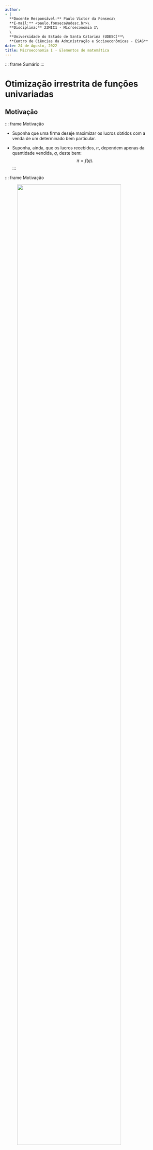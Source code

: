 ```yaml
---
author:
- |
  **Docente Responsável:** Paulo Victor da Fonseca\
  **E-mail:** <paulo.fonseca@udesc.br>\
  **Disciplina:** 23MIC1 - Microeconomia I\
  \
  **Universidade do Estado de Santa Catarina (UDESC)**\
  **Centro de Ciências da Administração e Socioeconômicas - ESAG**
date: 24 de Agosto, 2022
title: Microeconomia I - Elementos de matemática
---
```


::: frame
Sumário
:::

# Otimização irrestrita de funções univariadas

## Motivação

::: frame
Motivação

-   Suponha que uma firma deseje maximizar os lucros obtidos com a venda
    de um determinado bem particular.

-   Suponha, ainda, que os lucros recebidos, $\pi$, dependem apenas da
    quantidade vendida, $q$, deste bem: $$\pi = f(q).
                \label{eq1}$$
:::

::: frame
Motivação

<figure id="fig1">
<img src="lucro.PNG" style="width:90.0%" />
<figcaption>Relação hipotética entre quantidade produzida e lucro.
Fonte: Nicholson e Snyder (2019).</figcaption>
</figure>
:::

::: frame
Motivação

-   Nos pontos $q_1$ e $q_2$ da Figura [1](#fig1){reference-type="ref"
    reference="fig1"}, os lucros obtidos variam positivamente com a
    quantidade produzida: $$\frac{\Delta \pi}{\Delta q} > 0.$$

-   Contanto que $\Delta \pi/\Delta q$ seja positivo, a firma continuará
    aumentando sua produção.

-   Para pontos à direita de $q^*$, como $q_3$, no entanto,
    $\Delta \pi/\Delta q$ é negativo e, portanto, o gerente desta firma
    notará que um erro foi cometido.

-   Uma inspeção visual da Figura [1](#fig1){reference-type="ref"
    reference="fig1"} sugere que os lucros são maximizados no ponto
    $q^*$.
:::

## Derivadas

::: frame
Derivadas

-   Um tópico importante em muitas disciplinas científicas, incluindo
    economia, é o estudo do quão rápido quantidades mudam ao longo do
    tempo.

-   Para calcular a posição futura de um planeta, prever o crescimento
    populacional de uma espécie biológica, ou para estimar a demanda
    futura de uma determinada commodity, precisamos de informações
    acerca das taxas de variação.

-   O conceito usado para descrever a taxa de variação de uma função é o
    de [derivada]{style="color: blue"}.
:::

::: frame
Derivadas

-   A economia elementar nos diz que, dada uma função custo total
    $C = f(Q)$, onde $C$ denota o custo total e $Q$ a quantidade
    produzida, o custo marginal é definido como a variação no custo
    total resultante de uma pequena variação (infinitesimal) na
    quantidade produzida.

-   Sabemos que o custo marginal pode ser medido pela inclinação da
    curva de custo total, que nada mais é que o limite da razão
    $\Delta C/\Delta Q$ quando $\Delta Q$ tende a zero.

-   Assim, o conceito de inclinação de uma curva é a contrapartida
    geométrica do conceito de derivada.
:::

::: frame
Definição

::: defi
**Definição 1**. *Uma função $f$ é **diferenciável no ponto $a$** se:
$$\lim_{h \to 0} \frac{f(a+h) - f(a)}{h},$$ existe.*

*Neste caso, este limite é denotado por $f'(a)$ e é chamado de [derivada
de $f$ no ponto $a$]{style="color: blue"}:
$$f'(a) = \lim_{h \to 0} \frac{f(a+h) - f(a)}{h}.$$*

*Dizemos, ainda, que uma função $f$ é
[diferenciável]{style="color: blue"} se $f$ é diferenciável em $a$ para
todos os pontos $a$ no domínio da função.*
:::
:::

::: frame
Definição

-   Convenção de notação: às vezes estamos interessados em explicitar o
    ponto no qual a derivada será avaliada.

-   Por exemplo, a avaliação da derivada da nossa função lucro
    ([\[eq1\]](#eq1){reference-type="ref" reference="eq1"}) no ponto
    $q = q_1$ pode ser denotada por:
    $$\left.\frac{d\pi}{d q}\right|_{q = q_1}.
                \label{eq2}$$

-   Na Figura [1](#fig1){reference-type="ref" reference="fig1"} temos,
    então: $$\begin{aligned}
            \left.\frac{d\pi}{d q}\right|_{q = q_1} &>& 0, \\ \unless\ifmeasuring@\relax
    \pause[]%
    \fi
            \left.\frac{d\pi}{d q}\right|_{q = q_3} &<& 0.
            
    \end{aligned}$$
:::

## Condição de primeira ordem para um extremo relativo

::: frame
Condição de primeira ordem

-   Qual é o valor de $d\pi/d q$ avaliada no ponto $q^*$?

-   À esquerda de $q^*$ a inclinação da função lucro é positiva,
    enquanto à direita, a inclinação é negativa.

-   No ponto $q^*$, a inclinação de $f(q)$ é igual a zero.

-   Este resultado é geral. **Para uma função contínua e diferenciável
    $f$ univariada atingir seu valor de máximo (mínimo) em um
    determinado ponto, a derivada avaliada neste ponto deve ser igual a
    zero**:
    $$\left.\frac{d\pi}{dq}\right|_{q = q^*}  =          \left.\frac{df}{dq}\right|_{q = q^*} = 0.$$
:::

## Condições de segunda ordem

::: frame
Condições de segunda ordem

<figure id="fig2">
<img src="cso.PNG" style="width:90.0%" />
<figcaption>Funções lucros e condições de primeira e segunda ordem.
Fonte: Nicholson e Snyder (2019).</figcaption>
</figure>
:::

::: frame
Condições de segunda ordem

-   Os dois casos exemplificados pela Figura
    [2](#fig2){reference-type="ref" reference="fig2"} evidenciam que
    $d\pi/d q = 0$ é uma [condição necessária]{style="color: blue"} mas
    não [suficiente]{style="color: blue"} para assegurar um ponto de
    máximo.

-   Para assegurar que o ponto crítico encontrado seja, de fato, um
    ponto de máximo (mínimo) relativo, uma segunda condição deve ser
    imposta.

-   Esta condição é, intuitivamente, clara: os lucros obtidos com a
    produção de uma quantidade um pouco maior ou um pouco menor que
    $q^*$ devem ser menores que os lucros associados a $q^*$.

-   Matematicamente, se $q<q^*$ a derivada $d\pi/dq > 0$, e se $q > q^*$
    esta derivada deve ser negativa.

-   Ou seja, no ponto $q^*$, $d\pi/dq$ deve ser decrescente (negativa).
:::

## Segundas derivadas

::: frame
Segundas derivadas

-   A derivada de uma derivada é chamada [segunda
    derivada]{style="color: blue"} (ou derivada de segunda ordem) e é
    denotada por:
    $$\frac{d^2 \pi}{d q^2}, \qquad \frac{d^2 f}{d q^2}, \qquad f''(q).$$

-   Portanto, a condição adicional para que $q^*$ represente um máximo
    local é dada por:
    $$\left.\frac{d^2\pi}{dq^2}\right|_{q=q^*} = f''(q)|_{q=q^*} <0.
                \label{eq4}$$
:::

## Regras de diferenciação

::: frame
Regras de diferenciação

-   Se $f$ é uma função constante, $f(x) = c$, então: f'(x) = 0.

-   Dada qualquer constante $a$, $f(x) = x^a \implies f'(x) = ax^{a-1}$.

-   Se $f$ e $g$ são funções diferenciáveis, então, $f \pm g$ também é
    diferenciável e: $$(f\pm g)'(x) = f'(x) \pm g'(x).$$

-   Se $f$ e $g$ são funções diferenciáveis, então, $f \cdot g$ também é
    diferenciável e:
    $$(f\cdot g)'(x) = f'(x) \cdot g(x) + f(x) \cdot g'(x).$$

-   Se $f$ e $g$ são funções diferenciáveis em $x$ e $g(x) \neq 0$,
    então, $f/g$ também é diferenciável em $x$:
    $$\left(\frac{f}{g}\right)'(x) = \frac{f'(x)\cdot g(x) - f(x) \cdot g'(x)}{(g(x))^2}.$$
:::

::: frame
Regras de diferenciação

-   [Regra da cadeia.]{style="color: blue"} Se $g$ é diferenciável em
    $x$, e $f$ é diferenciável em $g(x)$, então, $f \circ g$ é
    diferenciável em $x$, e: $$(f \circ g)'(x) = f'(g(x)) \cdot g'(x).$$
    Alternativamente, se $y = f(x)$ e $x = g(z)$, então:
    $$\frac{dy}{dz} = \frac{dy}{dx} \frac{dx}{dz} = \frac{df}{dx} \frac{dg}{z}.$$

-   $f(x) = e^x \implies f'(x) = e^x$.

-   $f(x) = a^x \implies f'(x) = a^x \ln a$.

-   $f(x) = \ln x \implies f'(x) = \frac{1}{x}$.
:::

::: frame
Exercícios

1.  Encontre as derivadas das seguintes funções:

    -   $f(x) = (2 - x^2)^3$.

    -   $f(x) = (x^3 + x^2)^{50}$.

    -   $f(x) = \sqrt{x^2 + 1}$.

    -   $f(x) = \frac{3x - 5}{x-2}$.

2.  Encontre a primeira e segunda derivadas das seguintes funções:

    -   $y = x^3 + e^x$.

    -   $y = \frac{e^x}{x}$.

    -   $y = x^2 \ln x$.
:::

## Maximização de lucros

::: frame
Maximização de lucros Suponha que a função lucro de uma firma
maximizadora de lucros seja dada por: $$\pi(q) = 1000q - 5q^2.$$

Encontre o valor de $q$ que maximize a função lucro e o valor de lucro
máximo.
:::

# Funções multivariadas

## Funções multivariadas e derivadas parciais

::: frame
Funções multivariadas

-   Os problemas econômicos raramente envolvem funções univariadas.

-   A maior parte dos objetivos dos agentes econômicos envolve várias
    variáveis de escolha e, portanto, existem trade-offs entre estas
    variáveis.

-   O nível de satisfação dos consumidores depende da quantidade
    consumida de cada bem.

-   A quantidade produzida por uma firma depende da quantidade de
    mão-de-obra empregada, da quantidade de capital e terra alocada para
    produção.

-   Estes casos são exemplos de funções multivariadas encontradas em
    economia: $$y = f(x_1, x_2, \dots, x_n).
                \label{eq5}$$
:::

## Derivadas parciais

::: frame
Derivadas parciais

-   Estamos interessados no ponto em que $y$ atinge seu valor máximo e
    nos trade-offs que devem ser feitos para alcançar este ponto.

-   Para funções multivariadas, a ideia de uma derivada não é bem
    definida: a inclinação (ou derivada) de uma função depende da
    direção em que é tomada.

-   Usualmente, as inclinações direcionais de interesse são apenas
    aquelas obtidas quando variamos um dos argumentos da função enquanto
    mantemos os outros constantes.

-   Estas inclinações direcionais são chamadas [derivadas
    parciais]{style="color: blue"} e denotamos por:
    $$\frac{\partial y}{\partial x_i}, \quad \frac{\partial f}{\partial x_i}, \quad f_{x_i}, \quad f_i.$$
:::

::: frame
Derivadas parciais

-   Formalmente, a derivada parcial da função $f$ com relação a $x_1$ é
    dada por:
    $$\left.\frac{\partial f}{\partial x_1}\right|_{\bar{x_2}, \dots, \bar{x_n}} = \lim_{h \to 0} \frac{f(x_1 + h, \bar{x_2}, \dots, \bar{x_n}) - f(x_1, \bar{x_2}, \dots, \bar{x_n})}{h}.
                \label{eq6}$$
:::

::: frame
Derivadas parciais: Exemplos

1.  $f(x_1, x_2) = ax_1^2 + bx_1x_2 + cx_2^2$.

2.  $f(x_1, x_2) = e^{ax_1 + bx_2}$.

3.  $f(x_1, x_2) = a\ln x_1 + b\ln x_2$.
:::

## Derivadas parciais de segunda ordem

::: frame
Derivadas parciais de segunda ordem

-   A derivada parcial de uma derivada parcial é chamada [derivada
    parcial de segunda ordem]{style="color: blue"}.

-   Notação:
    $$\frac{\partial(\partial f/\partial x_i)}{\partial x_j} = \frac{\partial^2 f}{\partial x_i \partial x_j} = f_{ij}.$$
:::

::: frame
Derivadas parciais de segunda ordem: Exemplos

1.  $f(x_1, x_2) = ax_1^2 + bx_1x_2 + cx_2^2$.

2.  $f(x_1, x_2) = e^{ax_1 + bx_2}$.

3.  $f(x_1, x_2) = a\ln x_1 + b\ln x_2$.
:::

## Teorema de Young

::: frame
Teorema de Young

-   O [teorema de Young]{style="color: blue"} nos diz que a ordem na
    qual avaliamos as derivadas parciais de segunda ordem não importa,
    formalmente: $$f_{ij} = f_{ji}.$$
:::

::: frame
Derivadas parciais de segunda ordem

-   Um valor negativo para a derivada parcial de segunda ordem com
    relação a um mesmo argumento é uma maneira matemática de representar
    o princípio de rendimentos marginais decrescentes.

-   De maneira similar, uma derivada parcial cruzada, $f_{ij}$, indica
    como a efetividade marginal de $x_i$ muda quando $x_j$ aumenta. O
    sinal deste efeito pode ser negativo ou positivo.

-   De maneira mais geral, as derivadas parciais de segunda ordem contem
    informações a respeito da curvatura de uma função.

-   A curvatura de uma função é fundamental para determinarmos se um
    ponto crítico é um ponto de mínimo, máximo (ou nenhum dos casos) em
    um problema de otimização.
:::

## Regra da cadeia para o caso multivariado

::: frame
Regra da cadeia

-   Suponha que $y$ seja uma função cujo domínio seja um subconjunto do
    $\mathbb{R}^3$: $y = f(x_1, x_2, x_3)$.

-   Suponha, ainda, que cada um dos argumentos da função $f$ sejam
    funções de um único parâmetro $a$, ou seja:
    $y = f[x_1(a), x_2(a), x_3(a)]$.

-   Portanto:
    $$\frac{dy}{da} = \frac{\partial f}{\partial x_1} \frac{d x_1}{da} + \frac{\partial f}{\partial x_2} \frac{d x_2}{da} + \frac{\partial f}{\partial x_3} \frac{d x_3}{da}.$$
:::

## Funções implícitas

::: frame
Funções implícitas

-   Se o valor de uma função é mantido constante, então, uma relação
    implícita entre as variáveis independentes é criada.

-   Ou seja, as variáveis independentes desta função não podem assumir
    valores quaisquer.

-   Uma das aplicações mais úteis de problemas deste tipo está na
    quantificação de trade-offs, inerentes a quase todos os modelos
    econômicos.
:::

::: frame
Funções implícitas

-   Consideraremos o caso mais simples, em que $\bar{y} = f(x_1, x_2)$.

-   Sob condições relativamente gerais (principalmente que
    $f_2 \neq 0$), manter $y$ constante permite a definição de uma
    [função implícita]{style="color: blue"} da forma $x_2 = g(x_1)$.

-   Portanto, temos que: $$y = f(x_1, x_2) = f(x_1, g(x_1)).$$

-   Podemos usar a regra da cadeia para diferenciar esta expressão com
    relação a $x_1$ e obter: $$0 = f_1 + f_2 \frac{dg(x_1)}{dx_1}.$$

-   Rearranjando os termos, temos o seguinte resultado:
    $$\frac{dg(x_1)}{dx_1} = \frac{dx_2}{dx_1} = -\frac{f_1}{f_2}.$$
:::

::: frame
Funções implícitas: exemplo

-   Considere que a fronteira de possibilidades de produção de uma
    economia para os bens $x$ e $y$ seja descrita por:
    $$x^2 + 0,25y^2 = 200.$$

    Calcule o custo de oportunidade do bem $y$ em termos de bem $x$.

-   Se $x = 10$ e $y = 20$, quanto da produção do bem $y$ esta economia
    deve sacrificar para produzir uma unidade adicional de $x$?
:::

# Otimização irrestrita de funções multivariadas

::: frame
Otimização irrestrita de funções multivariadas

-   O uso de derivadas parciais permite que encontremos o valor máximo
    (mínimo) de uma função multivariada.

-   Para isso, o uso do conceito de diferencial é importante.

-   No caso de uma função univariada, se $f$ é uma função contínua e
    diferenciável, denotaremos uma variação arbitrária na variável $x$
    por $dx$.

-   Neste caso, a expressão $f'(x)dx$ é chamada o
    [diferencial]{style="color: blue"} de $y = f(x)$ e é denotada por
    $dy$, de modo que: $$dy = f'(x) dx.$$

-   Ou seja, $dy$ é proporcional a $dx$, com $f'(x)$ como fator de
    proporcionalidade.
:::

::: frame
Otimização irrestrita de funções multivariadas

-   Como visto anteriormente, a condição necessária para um ponto de
    máximo (mínimo) relativo é dada por $dy = 0$ para pequenas variações
    em $x$ ao redor do ponto ótimo.

-   Portanto, temos que a condição necessária implica que:
    $$f'(x) = 0.$$

-   Estas ideias podem ser aplicadas para o caso de funções
    multivariadas.
:::

::: frame
Otimização irrestrita de funções multivariadas

-   Seja $y = f(x_1, x_2, \dots, x_n)$, uma função contínua e
    diferenciável.

-   Poderíamos considerar variar apenas um dos valores das variáveis
    independentes $x_i$, enquanto mantemos os outros valores constantes.

-   O valor do impacto desta variação sobre a variável dependente $y$
    seria dado por: $$dy = f_i dx_i.
            \label{eq7}$$

-   Para que um ponto específico seja um máximo (mínimo) local da função
    $f$, nenhum movimento infinitesimal em qualquer direção pode
    aumentar o valor desta função. Dito de outra maneira, todos os
    termos direcionais similares na equação
    ([\[eq7\]](#eq7){reference-type="ref" reference="eq7"}) não podem
    aumentar o valor de $y$.
:::

::: frame
Otimização irrestrita de funções multivariadas

-   A única forma para que isso aconteça é que todas as derivadas
    direcionais (parciais) sejam nulas.

-   Formalmente, a condição necessária de primeira ordem para que um
    ponto seja um ponto de máximo (mínimo) local é que, neste ponto,
    tenhamos: $$f_1 = f_2 = \dots = f_n = 0.
                \label{eq8}$$

-   Um ponto que satisfaça a equação
    ([\[eq8\]](#eq8){reference-type="ref" reference="eq8"}) é chamado um
    [ponto crítico]{style="color: blue"}.

-   Não é, necessariamente, um ponto de máximo (ou mínimo) relativo a
    não ser que as condições de segunda ordem sejam satisfeitas.

-   Interpretação econômica das CPOs: para que uma função atinja seu
    valor máximo, é necessário que cada argumento da função cresça até o
    ponto em que seu valor marginal para a função objetivo seja igual a
    zero.
:::

::: frame
Exercício

-   Considere a seguinte função de duas variáveis reais:
    $$y = f(x_1, x_2) = -(x_1-1)^2 - (x_2-2)^2 + 10.$$ Encontre o ponto
    crítico associado a esta função.
:::

# Otimização com restrições de igualdade

## Motivação

::: frame
Otimização com restrições: Motivação

-   Até agora nos preocupamos em encontrar os valores máximos de uma
    função sem restringir as escolhas dos argumentos destas funções -
    [otimização irrestrita]{style="color: blue"}.

-   No entanto, na maioria dos problemas econômicos, nem todos os
    valores que os argumentos de uma função podem assumir são factíveis.

-   E.g.: em muitas situações, os valores de $x$ devem ser positivos; em
    outras situações os valores de $x$ podem ser restritos por
    considerações econômicas (restrição orçamentária).

-   Estas restrições podem reduzir o valor máximo da nossa função
    objetivo. Como não podemos escolher os valores dos argumentos
    livremente, $y$ pode não ser tão elevada quanto seria num problema
    irrestrito.
:::

## Método dos multiplicadores de Lagrange

::: frame
Método dos multiplicadores de Lagrange

-   Um método para resolver um problema de otimização com restrições é o
    [método dos multiplicadores de Lagrange]{style="color: blue"}.

-   No problema de otimização irrestrito que vimos anteriormente, vimos
    que no ponto ótimo, todas as derivadas parciais de $f$ devem ser
    nulas. Ou seja, temos um sistema de $n$ equações com $n$ incógnitas.

-   Num problema restrito, no entanto, existe ao menos uma equação
    adicional (a restrição), mas nenhuma variável adicional.

-   O método dos multiplicadores de Lagrange introduz uma variável
    adicional (o multiplicador de Lagrange) que possibilita a resolução
    do problema de otimização (agora temos $n+1$ equações simultâneas em
    $n + 1$ incógnitas).

-   Além disso, como veremos ao longo do curso, esta variável adicional
    possui uma interpretação econômica útil.
:::

::: frame
Método dos multiplicadores de Lagrange

-   Nosso problema de otimização com restrições de igualdade pode ser
    formalmente descrito da seguinte forma: $$\begin{aligned}
                &\max_\substack{{x_1, \dots, x_n}}& y = f(x_1, \dots, x_n) \label{eq9} \\
                &\text{s.r.}& g(x_1, \dots, x_n) = 0, \nonumber
            
    \end{aligned}$$ onde a função $g$ representa a relação que deve ser
    válida entre os valores das variáveis $x$ (nossa restrição).
:::

::: frame
Método dos multiplicadores de Lagrange: CPOs

-   O primeiro passo é definir nossa função Lagrangeana:
    $$\mathcal{L} = f(x_1, \dots, x_n) + \lambda g(x_1, \dots, x_n),
                \label{eq10}$$ onde $\lambda$ é nossa variável
    adicional - [multiplicador de Lagrange]{style="color: blue"}.

-   Portanto, as condições necessárias de primeira ordem são dadas por:
    $$\begin{aligned}
                \frac{\partial \mathcal{L}}{\partial x_1} &=& f_1 + \lambda g_1 = 0, \nonumber \\
                \frac{\partial \mathcal{L}}{\partial x_2} &=& f_2 + \lambda g_2 = 0, \nonumber \\
                \vdots &\vdots& \ddots \qquad \vdots \nonumber \\
                \frac{\partial \mathcal{L}}{\partial x_n} &=& f_n + \lambda g_n = 0, \nonumber \\
                \frac{\partial \mathcal{L}}{\partial \lambda} &=& g(x_1, \dots, x_n) = 0. \nonumber
            
    \end{aligned}$$
:::

## Dualidade

::: frame
Dualidade

-   Qualquer problema de maximização com restrições possui um problema
    de minimização condicionada (com restrições) que foca a atenção nas
    restrições do problema original (primal).

-   Por exemplo, na teoria do consumidor, assumimos que os agentes
    econômicos maximizam uma função utilidade condicionados às suas
    restrições orçamentárias - [problema primal]{style="color: blue"}.

-   O [problema dual]{style="color: blue"} para o consumidor é minimizar
    os gastos necessários para atingir um nível dado de utilidade.
:::

::: frame
Exercícios

-   Suponha que um fazendeiro possui uma cerca de comprimento $P$ e
    deseja cercar a maior área retangular possível.

-   Qual o formato de área que este fazendeiro deve escolher?

-   Se o perímetro da área cercada é igual a 400, qual será o
    comprimento e a largura do terreno cercado?

-   Suponha, agora, que este fazendeiro deseja cercar o terreno de forma
    a minimizar a quantidade de cerca utilizada para contornar um
    terreno de área igual a $10.000 m^2$. Qual será o perímetro da área
    cercada neste caso?
:::

::: thebibliography
NICHOLSON, W.; SNYDER C. Teoria microeconômica: Princípios básicos e
aplicações. Cengage Learning Brasil, 2019. Disponível em:
[app.minhabiblioteca.com.br/#/books/9788522127030](https://app.minhabiblioteca.com.br/#/books/9788522127030/)

VARIAN, H. R. Microeconomia: uma abordagem moderna. 9.ed. Rio de
Janeiro: Elsevier, 2015. Disponível em:
[app.minhabiblioteca.com.br/books/9788595155107](https://app.minhabiblioteca.com.br/books/9788595155107)
:::
